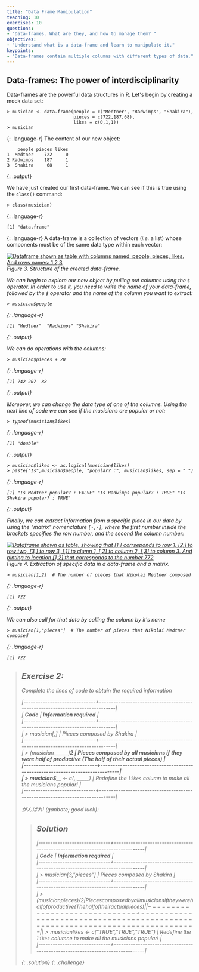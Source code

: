 ```yaml
---
title: "Data Frame Manipulation"
teaching: 10
exercises: 10
questions:
- "Data-frames. What are they, and how to manage them? "
objectives:
- "Understand what is a data-frame and learn to manipulate it."
keypoints:
- "Data-frames contain multiple columns with different types of data."
---
```

## Data-frames: The power of interdisciplinarity 
Data-frames are the powerful data structures in R. Let's begin by creating a mock data set:
~~~
> musician <- data.frame(people = c("Medtner", "Radwimps", "Shakira"),
						 pieces = c(722,187,68),
 						 likes = c(0,1,1))
> musician
~~~
{: .language-r}
The content of our new object:
~~~
    people pieces likes
1  Medtner    722     0
2 Radwimps    187     1
3  Shakira     68     1
~~~
{: .output}

We have just created our first data-frame. We can see if this is true using the `class()` command:
~~~
> class(musician)
~~~
{: .language-r}
~~~
[1] "data.frame"
~~~
{: .language-r}
A data-frame is a collection of vectors (_i.e._ a list) whose components must be of the same data type within
each vector:

<a href="https://user-images.githubusercontent.com/67386612/118735756-b4595500-b806-11eb-8bd6-d189b9463eca.png">
  <img src="https://user-images.githubusercontent.com/67386612/118735756-b4595500-b806-11eb-8bd6-d189b9463eca.png" alt="Dataframe shown as table with columns named: people, pieces, likes. And rows names: 1,2,3" />
</a>
<em>Figure 3. Structure of the created data-frame.<em/>

We can begin to explore our new object by pulling out columns using the `$` operator. In order to use it, 
you need to write the name of your data-frame, followed by the `$` operator and the name of the column 
you want to extract:
~~~
> musician$people
~~~
{: .language-r}
~~~
[1] "Medtner"  "Radwimps" "Shakira" 
~~~
{: .output}

We can do operations with the columns:
~~~
> musician$pieces + 20
~~~
{: .language-r}
~~~
[1] 742 207  88
~~~
{: .output}

Moreover, we can change the data type of one of the columns. Using the next line of code we can see if the musicians are 
popular or not:
~~~
> typeof(musician$likes)
~~~
{: .language-r}
~~~
[1] "double"
~~~
{: .output}

~~~
> musician$likes <- as.logical(musician$likes)
> paste("Is",musician$people, "popular? :", musician$likes, sep = " ")
~~~
{: .language-r}
~~~
[1] "Is Medtner popular? : FALSE" "Is Radwimps popular? : TRUE" "Is Shakira popular? : TRUE"
~~~
{: .output}

Finally, we can extract information from a specific place in our data by using the "matrix" nomenclature `[-,-]`,
where the first number inside the brackets specifies the row number, and the second the column number:

<a href="https://user-images.githubusercontent.com/67386612/119908857-2a517080-bf19-11eb-8e0f-b3da6d1dcfc0.png">
  <img src="https://user-images.githubusercontent.com/67386612/119908857-2a517080-bf19-11eb-8e0f-b3da6d1dcfc0.png" alt="Dataframe shown as table, showing that [1,] corrseponds to row 1, [2,] to row two, [3,] to row 3, [,1] to clumn 1, [,2] to column 2, [,3] to column 3. And pinting to location [1,2] that corresponds to the number 772" />
</a>
<em>Figure 4. Extraction of specific data in a data-frame and a matrix.<em/>

~~~
> musician[1,2]  # The number of pieces that Nikolai Medtner composed
~~~
{: .language-r}
~~~
[1] 722
~~~
{: .output}

We can also call for that data by calling the column by it's name

~~~
> musician[1,"pieces"]  # The number of pieces that Nikolai Medtner composed
~~~
{: .language-r}
~~~
[1] 722
~~~

> ## Exercise 2: 
> 
> Complete the lines of code to obtain the required information
> 
> |------------------------------+------------------------------------------------------------------------------|  
> | **Code**                                        |     **Information required**                                     |  
> |------------------------------+------------------------------------------------------------------------------|  
> | > musician[____,____]                       |  Pieces composed by Shakira                                  |  
> |------------------------------+------------------------------------------------------------------------------|  
> | > (musician______)___2  | Pieces composed by all musicians if they were half of productive (The half of their actual pieces) |   
> |------------------------------+------------------------------------------------------------------------------|  
> | > musician$_____ <- c(_____,_____,_____)    | Redefine the `likes` column to make all the musicians popular!  |  
> |------------------------------+------------------------------------------------------------------------------| 
>
>
> がんばれ! (ganbate; *good luck*):
>> ## Solution
>> 
>> |------------------------------+------------------------------------------------------------------------------|  
>> | **Code**                                        |     **Information required**                                     |  
>> |------------------------------+------------------------------------------------------------------------------|  
>> | > musician[3,"pieces"]                       |  Pieces composed by Shakira                                  |  
>> |------------------------------+------------------------------------------------------------------------------|  
>> | > (musician$pieces)/2  | Pieces composed by all musicians if they were half of productive (The half of their actual pieces) |   
>> |------------------------------+------------------------------------------------------------------------------|  
>> | > musician$likes <- c("TRUE","TRUE","TRUE")    | Redefine the `likes` columne to make all the musicians popular!  |  
>> |------------------------------+------------------------------------------------------------------------------| 
>>
> {: .solution}
{: .challenge} 

